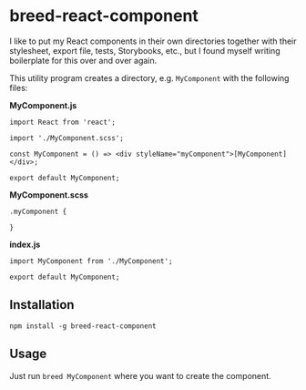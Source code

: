 # breed-react-component

I like to put my React components in their own directories together with their stylesheet, export
file, tests, Storybooks, etc., but I found myself writing boilerplate for this over and over again.

This utility program creates a directory, e.g. `MyComponent` with the following files:

**MyComponent.js**

```
import React from 'react';

import './MyComponent.scss';

const MyComponent = () => <div styleName="myComponent">[MyComponent]</div>;

export default MyComponent;
```

**MyComponent.scss**

```
.myComponent {

}
```

**index.js**

```
import MyComponent from './MyComponent';

export default MyComponent;
```

## Installation

```
npm install -g breed-react-component
```

## Usage

Just run `breed MyComponent` where you want to create the component.
